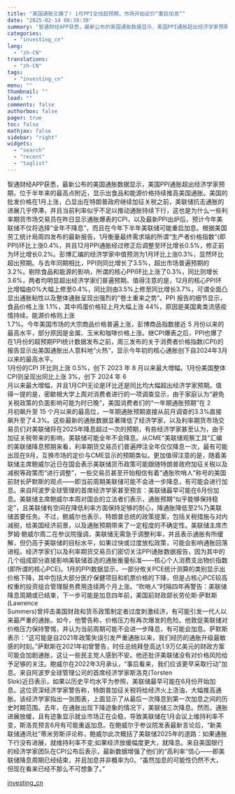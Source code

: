 ```yaml
---
title: "美国通胀又爆了! 1月PPI全线超预期，市场开始定价“重启加息”"
date: "2025-02-14 08:38:38"
summary: "智通财经APP获悉，最新公布的美国通胀数据显示，美国PPI通胀超出经济学家预期，位于半年来的最高点..."
categories:
  - "investing_cn"
lang:
  - "zh-CN"
translations:
  - "zh-CN"
tags:
  - "investing_cn"
menu: ""
thumbnail: ""
lead: ""
comments: false
authorbox: false
pager: true
toc: false
mathjax: false
sidebar: "right"
widgets:
  - "search"
  - "recent"
  - "taglist"
---
```


智通财经APP获悉，最新公布的美国通胀数据显示，美国PPI通胀超出经济学家预期，位于半年来的最高点附近，显示出食品和能源价格持续推高美国通胀。美国的批发价格在1月上涨，凸显出在特朗普政府继续加征关税之前，美联储抗击通胀的进展几乎停滞，并且当前利率似乎不足以推动通胀持续下行，这也是为什么一些利率期货市场交易员在昨日显示通胀爆表的CPI，以及最新PPI出炉后，预计今年美联储不仅将选择“全年不降息”，而且在今年下半年美联储可能重启加息。根据美国劳工统计局周四发布的最新报告，1月衡量最终需求端的所谓“生产者价格指数”(即PPI)环比上涨0.4%，并且12月PPI通胀经过修正后调整至环比增长0.5%，修正前为环比增长0.2%。彭博汇编的经济学家中值预测为1月环比上涨0.3%，显然环比超出预期。与去年同期相比，PPI则同比增长了3.5%，超出市场普遍预期的3.2%。剔除食品和能源的影响，所谓的核心PPI环比上涨了0.3%，同比则增长3.6%，两者均明显超出经济学家们普遍预期。值得注意的是，12月的核心PPI环比增幅由0%大幅上修至0.4%，同比则由3.5%上修至同比增长3.7%，可谓全面凸显出通胀粘性以及整体通胀呈现出强烈的“卷土重来之势”。PPI 报告的细节显示，食品价格上涨 1.1%，其中鸡蛋价格较上月大幅上涨 44%，原因是美国禽类流感疫情持续。能源价格则上涨   
1.7%。今年美国市场的大宗商品价格普遍上涨，彭博商品指数接近 5 月份以来的最高水平，部分原因是金属、玉米和咖啡价格上涨。继CPI爆表之后，PPI也爆了在1月份的超预期PPI统计数据发布之前，周三发布的关于消费者价格指数(CPI)的报告显示出美国通胀出人意料地“火热”，显示今年初的核心通胀创下自2024年3月以来的最高水平。   
1月份的CPI 环比则上涨 0.5%，创下 2023 年 8 月以来最大增幅。1月份美国整体CPI则呈现出同比上涨 3%，创下 2024 年 6   
月以来最大增幅，并且1月CPI无论是环比还是同比均大幅超出经济学家预期。值得一提的是，密歇根大学上周对消费者进行的一项调查显示，由于家庭认为“避免关税政策的负面影响可能为时已晚”，美国消费者们的“一年期通胀预期”在 2   
月初飙升至 15 个月以来的最高位，一年期通胀预期直接从前月调查的3.3%直接飙升至了4.3%。这些最新的通胀数据显著降低了经济学家，以及利率期货市场交易员们对美联储将在2025年降息超过一次的预期，有些经济学家甚至认为，由于加征关税带来的影响，美联储可能全年不会降息。从CME“美联储观察工具”汇编的美联储降息预期来看，利率期货交易员们普遍押注全年仅仅降息一次，最有可能出现在9月，互换市场的定价与CME显示的预期类似。更加值得注意的是，随着美联储主席鲍威尔近日在国会表示美联储货币政策可能跟随特朗普政府加征关税以及减税等政策而“进行调整”，一些交易员甚至开始相信有着“通胀吹哨人”称号的美国前财长萨默斯的观点——即当前周期美联储可能不会进一步降息，有可能会进行加息。来自阿波罗全球管理的首席经济学家甚至预言：美联储最早可能在6月份加息。美联储主席鲍威尔本周对国会的立法者们表示，通胀预期“似乎能够保持稳定”，且美联储有空间在降低利率方面保持足够的耐心，降通胀降低至2%乃美联储首要任务。不过，鲍威尔也表示，特朗普总统的政策提案，包括关税措施与对内减税，给美国经济前景，以及通胀预期带来了一定程度的不确定性。美联储主席杰罗姆·鲍威尔周二在参议院强调，美联储无需急于调整利率，并且表示通胀有所缓解，但仍高于美联储的目标水平，如果过快或过度放松政策，可能会影响通胀回落进程。经济学家们以及利率期货交易员们密切关注PPI通胀数据报告，因为其中的几个组成部分直接影响美联储首选的通胀衡量标准——核心个人消费支出物价指数(即所谓的核心PCE)。1月的PPI数据显示，一部分攸关PCE统计测算的类别显示出价格下降，其中包括大部分医疗保健项目和机票价格的下降，但是占核心PCE较高权重的投资组合管理服务费用连续两个月上涨。“吹哨人”时隔四年再警告：美联储降息周期或已结束，下一步可能是加息四年前，美国前财政部长劳伦斯·萨默斯(Lawrence   
Summers)曾抨击美国财政和货币政策制定者过度刺激经济，有可能引发一代人以来最严重的通胀。如今，他警告称，价格压力有再次爆发的危险。他敦促美联储对价格压力保持警惕，并认为当前周期可能不会进一步降息，有可能会加息。萨默斯表示：“这可能是自2021年政策失误引发严重通胀以来，我们经历的通胀升级最敏感的时刻。”萨默斯在2021年初曾警告，时任总统拜登高达1.9万亿美元的财政方案可能会加剧通胀，这让一些民主党人感到不安。他还批评美联储没有对价格风险给予足够的关注。鲍威尔在2022年3月承认，“事后看来，我们应该更早采取行动”加息。来自阿波罗全球管理公司的首席经济学家斯洛克(Torsten   
Slok)近日表示，如果以历史平均水平为参照，美联储最早可能在6月份开始加息。这位资深经济学家警告称，特朗普加征关税将给经济火上浇油，大幅推高通胀。该经济学家指出一张图表，上面显示了从最后一次降息到第一次加息之间的历史时期范围。去年，在通胀出现下降迹象的情况下，美联储三次降息。然而，通胀进展放缓，且有迹象显示就业市场正在企稳，导致美联储在1月会议上维持利率不变，斯洛克预言6月有可能重返加息。在鲍威尔于参议院发表最新言论后，“新美联储通讯社”蒂米劳斯评论称，鲍威尔此次概括了美联储2025年的道路：如果通胀下行没有进展，就维持利率不变;如果经济放缓幅度更大，就降息。来自美国银行的经济学家团队在CPI公布后表示，最新数据增强了他们的“高利率”信心——即美联储降息周期已经结束，并且加息并非概率为0。“虽然加息的可能性仍然不大，但现在看来已经不那么不可想象了。”

[investing_cn](https://cn.investing.com/news/stock-market-news/article-2670540)
